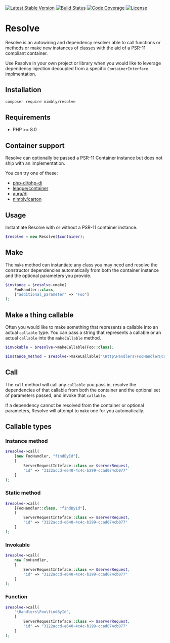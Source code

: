 [![Latest Stable Version](https://img.shields.io/packagist/v/nimbly/resolve.svg?style=flat-square)](https://packagist.org/packages/nimbly/Resolve)
[![Build Status](https://img.shields.io/travis/nimbly/Resolve.svg?style=flat-square)](https://app.travis-ci.com/nimbly/Resolve)
[![Code Coverage](https://img.shields.io/coveralls/github/nimbly/Resolve.svg?style=flat-square)](https://coveralls.io/github/nimbly/Resolve)
[![License](https://img.shields.io/github/license/nimbly/Resolve.svg?style=flat-square)](https://packagist.org/packages/nimbly/Resolve)

# Resolve

Resolve is an autowiring and dependency resolver able to call functions or methods or make new instances of classes with the aid of a PSR-11 compliant container.

Use Resolve in your own project or library when you would like to leverage dependency injection decoupled from a specific `ContainerInterface` implmentation.

## Installation

```bash
composer require nimbly/resolve
```

## Requirements

* PHP >= 8.0

## Container support

Resolve can optionally be passed a PSR-11 Container instance but does not ship with an implementation.

You can try one of these:

* [php-di/php-di](https://github.com/PHP-DI/PHP-DI)
* [league/container](https://github.com/thephpleague/container)
* [aura/di](https://github.com/auraphp/Aura.Di)
* [nimbly/carton](https://github.com/nimbly/carton)

## Usage

Instantiate Resolve with or without a PSR-11 container instance.

```php
$resolve = new Resolve($container);
```

## Make

The `make` method can instantiate any class you may need and resolve the constructor dependencies automatically from both the container instance and the optional parameters you provide.

```php
$instance = $resolve->make(
    FooHandler::class,
    ["additional_parameter" => "Foo"]
);
```

## Make a thing callable

Often you would like to make something that represents a callable into an actual `callable` type. You can pass a string that represents a callable or an actual `callable` into the `makeCallable` method.

```php
$invokable = $resolve->makeCallable(Foo::class);
```

```php
$instance_method = $resolve->makeCallable("\Http\Handlers\FooHandler@createNewFoo");
```

## Call

The `call` method will call any `callable` you pass in, resolve the dependencies of that callable from both the container and the optional set of parameters passed, and invoke that `callable`.

If a dependency cannot be resolved from the container or optional parameters, Resolve will attempt to `make` one for you automatically.

## Callable types

### Instance method

```php
$resolve->call(
	[new FooHandler, "findById"],
	[
		ServerRequestInteface::class => $serverRequest,
		"id" => "3122accd-e640-4c4c-b299-ccad074cb077"
	]
);
```
### Static method

```php
$resolve->call(
	[FooHandler::class, "findById"],
	[
		ServerRequestInteface::class => $serverRequest,
		"id" => "3122accd-e640-4c4c-b299-ccad074cb077"
	]
);
```

### Invokable

```php
$resolve->call(
	new FooHandler,
	[
		ServerRequestInteface::class => $serverRequest,
		"id" => "3122accd-e640-4c4c-b299-ccad074cb077"
	]
);
```

### Function

```php
$resolve->call(
	"\Handlers\Foo\findById",
	[
		ServerRequestInteface::class => $serverRequest,
		"id" => "3122accd-e640-4c4c-b299-ccad074cb077"
	]
);
```